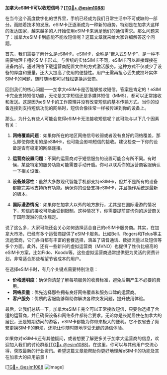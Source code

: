 **加拿大eSIM卡可以收短信吗？[[TG💪+ @esim1088](https://t.me/s/esim1088)]**

在当今这个高度数字化的世界里，手机已经成为我们日常生活中不可或缺的一部分。而随着技术的发展，eSIM卡正逐渐成为一种新的趋势。特别是在加拿大这样的发达国家，越来越多的人开始使用eSIM卡来满足他们的通信需求。那么问题来了：加拿大eSIM卡到底能不能收短信呢？这篇文章就来给大家详细解答这个问题。

首先，我们需要了解什么是eSIM卡。eSIM卡，全称是“嵌入式SIM卡”，是一种不需要物理卡槽的SIM卡形式。与传统的实体SIM卡不同，eSIM卡可以直接焊接在设备内部，通过网络下载运营商配置文件的方式激活服务。这种方式不仅减少了设备的厚度和重量，还大大提高了使用的便捷性。用户无需再担心丢失或损坏实体SIM卡的问题，随时随地都可以轻松更换运营商。

回到我们的核心问题——加拿大eSIM卡是否能够接收短信。答案是肯定的！eSIM卡完全支持短信功能，无论是文字短信还是多媒体短信（MMS），都可以正常接收和发送。这是因为eSIM卡的工作原理并没有改变短信的基本传输方式。当你的设备连接到支持短信功能的网络时，短信会像往常一样被传递到你的设备上。

那么，为什么有些人可能会觉得eSIM卡无法接收短信呢？这可能与以下几个因素有关：

1. **网络覆盖问题**：如果你所在的地区网络信号较弱或者没有良好的网络覆盖，那么即使你使用的是eSIM卡，也可能会影响短信的接收。建议检查一下你的设备是否有稳定的网络连接。
   
2. **运营商设置问题**：不同的运营商对于短信服务的设置可能会有所不同。有时候，某些特定的服务功能可能需要手动开启。你可以联系你的运营商客服确认一下相关设置。

3. **设备兼容性**：虽然大多数现代智能手机都支持eSIM卡，但并不是所有的设备都能完美地支持所有功能。确保你的设备支持eSIM卡，并且操作系统是最新的版本。

4. **国际漫游情况**：如果你在加拿大以外的地方旅行，尤其是在国际漫游的情况下，短信的接收可能会受到限制。这种情况下，你需要提前咨询你的运营商关于国际漫游的具体规定。

说了这么多，大家可能还会关心如何选择适合自己的eSIM卡服务商。其实，在加拿大市场，已经有多个运营商提供了eSIM卡服务。比如Bell、Rogers和Telus等主流运营商，它们各自都有丰富的套餐选择，涵盖了语音通话、数据流量以及短信等多个方面。此外，还有一些新兴的虚拟运营商（MVNO）也提供了性价比极高的eSIM卡方案，比如Fido、Koodo等。这些虚拟运营商通常提供更为灵活的资费计划，非常适合那些希望节省成本的用户。

在选择eSIM卡时，有几个关键点需要特别注意：

- **价格透明度**：确保你清楚了解每项服务的收费标准，避免后期产生不必要的费用。
- **网络质量**：优先选择那些拥有良好网络覆盖和服务口碑的运营商。
- **客户服务**：优质的客服能够帮助你解决各种突发问题，提升使用体验。

最后，让我们总结一下。加拿大eSIM卡完全可以正常接收短信，只要你选择了合适的运营商，并且确保设备和网络条件都符合要求。无论你是长期居住在加拿大的居民，还是短期访问的游客，eSIM卡都能为你带来极大的便利。它不仅省去了频繁更换SIM卡的麻烦，还能让你随时随地享受无缝的通信体验。

如果你对eSIM卡还有其他疑问，或者想要了解更多关于加拿大运营商的信息，欢迎加入我们的讨论群组[[TG💪+ @esim1088](https://t.me/s/esim1088)]。在这里，你可以与其他用户交流心得，获取最新的行业资讯。希望这篇文章能帮助你更好地理解eSIM卡的功能及其在加拿大的应用前景！

[[TG💪+ @esim1088](https://t.me/s/esim1088) ![Image](https://i.postimg.cc/4NQfJmqS/Snipaste-2025-05-13-00-14-12.png)]
